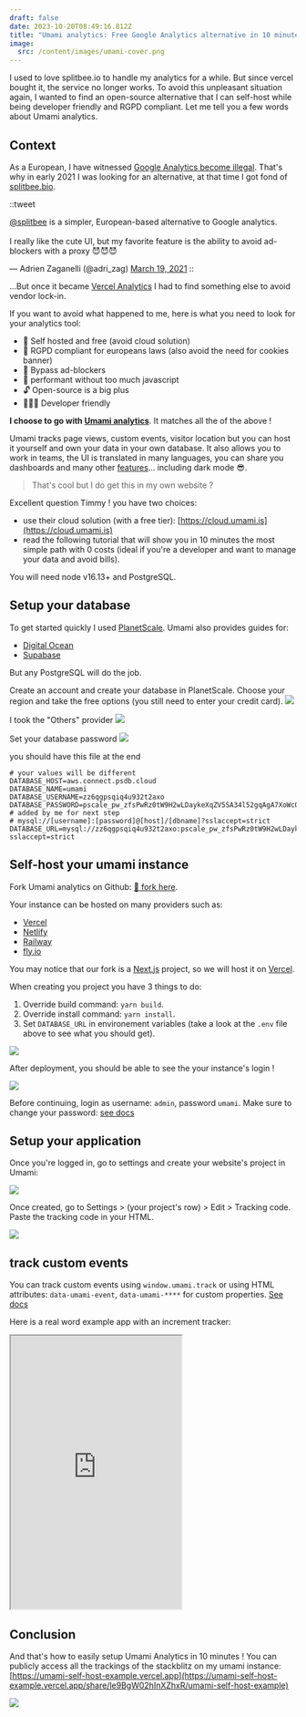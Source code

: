 ```yaml
---
draft: false
date: 2023-10-20T08:49:16.812Z
title: "Umami analytics: Free Google Analytics alternative in 10 minutes"
image:
  src: /content/images/umami-cover.png
---
```


I used to love splitbee.io to handle my analytics for a while. But since vercel bought it, the service no longer works. To avoid this unpleasant situation again, I wanted to find an open-source alternative that I can self-host while being developer friendly and RGPD compliant. Let me tell you a few words about Umami analytics.

<!-- more -->

## Context

As a European, I have witnessed [Google Analytics become illegal](https://plausible.io/blog/google-analytics-illegal). That's why in early 2021 I was looking for an alternative, at that time I got fond of [splitbee.bio](https://splitbee.io/).

::tweet
<p lang="en" dir="ltr"><a href="https://twitter.com/splitbee?ref_src=twsrc%5Etfw">@splitbee</a> is a simpler, European-based alternative to Google analytics.<br><br>I really like the cute UI, but my favorite feature is the ability to avoid ad-blockers with a proxy 😈😈😈</p>&mdash; Adrien Zaganelli (@adri_zag) <a href="https://twitter.com/adri_zag/status/1372861060731052035?ref_src=twsrc%5Etfw">March 19, 2021</a>
::

...But once it became [Vercel Analytics](https://vercel.com/blog/vercel-acquires-splitbee) I had to find something else to avoid vendor lock-in.

If you want to avoid what happened to me, here is what you need to look for your analytics tool:
- 🤑 Self hosted and free (avoid cloud solution)
- 🍪 RGPD compliant for europeans laws (also avoid the need for cookies banner)
- 🥷 Bypass ad-blockers
- 🪽 performant without too much javascript
- 🔓 Open-source is a big plus
- 🧑🏻‍💻 Developer friendly

**I choose to go with [Umami analytics](https://umami.is/)**. It matches all the of the above !

Umami tracks page views, custom events, visitor location but you can host it yourself and own your data in your own database.
It also allows you to work in teams, the UI is translated in many languages, you can share you dashboards and many other [features](https://umami.is/features)... including dark mode 😎.

> That's cool but I do get this in my own website ?

Excellent question Timmy ! you have two choices:
- use their cloud solution (with a free tier): [https://cloud.umami.is](https://cloud.umami.is)
- read the following tutorial that will show you in 10 minutes the most simple path with 0 costs (ideal if you're a developer and want to manage your data and avoid bills).

You will need node v16.13+ and PostgreSQL.

## Setup your database

To get started quickly I used [PlanetScale](https://planetscale.com/pricing). Umami also provides guides for:
- [Digital Ocean](https://umami.is/docs/running-on-digitalocean)
- [Supabase](https://umami.is/docs/running-on-supabase)

But any PostgreSQL will do the job.

Create an account and create your database in PlanetScale. Choose your region and take the free options (you still need to enter your credit card).
![](/content/images/umami-planetscale-setup.jpg)

I took the "Others" provider
![](/content/images/umami-planetscale-provider.jpg)

Set your database password
![](/content/images/umami-planetscale-password.jpg)

you should have this file at the end
```shell[.env]
# your values will be different
DATABASE_HOST=aws.connect.psdb.cloud
DATABASE_NAME=umami
DATABASE_USERNAME=zz6qgpsqiq4u932t2axo
DATABASE_PASSWORD=pscale_pw_zfsPwRz0tW9H2wLDaykeXqZV5SA34l52gqAgA7XoWc0
# added by me for next step
# mysql://[username]:[password]@[host]/[dbname]?sslaccept=strict
DATABASE_URL=mysql://zz6qgpsqiq4u932t2axo:pscale_pw_zfsPwRz0tW9H2wLDaykeXqZV5SA34l52gqAgA7XoWc0@aws.connect.psdb.cloud/umami?sslaccept=strict
```

## Self-host your umami instance

Fork Umami analytics on Github: [🔗 fork here](https://github.com/umami-software/umami/fork).

Your instance can be hosted on many providers such as:
- [Vercel](https://umami.is/docs/running-on-vercel)
- [Netlify](https://umami.is/docs/running-on-netlify)
- [Railway](https://umami.is/docs/running-on-railway)
- [fly.io](https://umami.is/docs/running-on-fly-io)

You may notice that our fork is a [Next.js](https://nextjs.org/) project, so we will host it on [Vercel](https://nextjs.org/).

When creating you project you have 3 things to do:
1. Override build command: `yarn build`.
2. Override install command: `yarn install`.
3. Set `DATABASE_URL` in environement variables (take a look at the `.env` file above to see what you should get).

![](/content/images/umami-vercel-setup.jpg)

After deployment, you should be able to see the your instance's login !

![](/content/images/umami-login.jpg)

Before continuing, login as username: `admin`, password `umami`. Make sure to change your password: [see docs](https://umami.is/docs/login)

## Setup your application

Once you're logged in, go to settings and create your website's project in Umami:

![](/content/images/umami-create-project.jpg)

Once created, go to Settings > (your project's row) > Edit > Tracking code. Paste the tracking code in your HTML.


![](/content/images/umami-tracking-code.jpg)


## track custom events

You can track custom events using `window.umami.track` or using HTML attributes: `data-umami-event`, `data-umami-****` for custom properties.
[See docs](https://umami.is/docs/track-events)

Here is a real word example app with an increment tracker:
<iframe class="w-full" height="480" src="https://stackblitz.com/edit/vitejs-vite-fqrzhn?ctl=1&embed=1&file=src%2FApp.tsx"></iframe>


## Conclusion

And that's how to easily setup Umami Analytics in 10 minutes ! You can publicly access all the trackings of the stackblitz on my umami instance: [https://umami-self-host-example.vercel.app](https://umami-self-host-example.vercel.app/share/le9BgW02hInXZhxR/umami-self-host-example)

![](/content/images/umami-final.jpg)